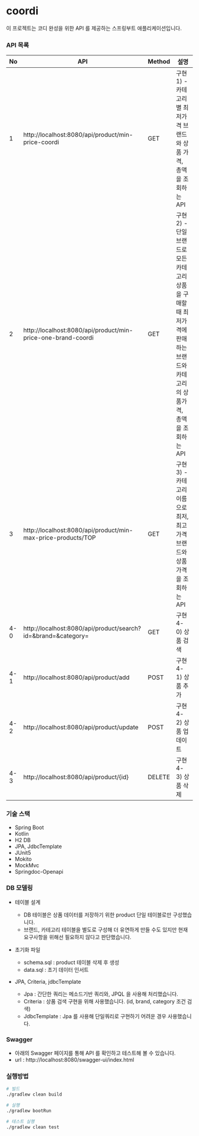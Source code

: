 # coordi

이 프로젝트는 코디 완성을 위한 API 를 제공하는 스프링부트 애플리케이션입니다.

### API 목록

| No  | API                                                           | Method | 설명                                                                         |
|-----|---------------------------------------------------------------|--------|----------------------------------------------------------------------------|
| 1   | http://localhost:8080/api/product/min-price-coordi            | GET    | 구현 1) - 카테고리 별 최저가격 브랜드와 상품 가격, 총액을 조회하는 API                               |
| 2   | http://localhost:8080/api/product/min-price-one-brand-coordi  | GET    | 구현 2) - 단일 브랜드로 모든 카테고리 상품을 구매할 때 최저가격에 판매하는 브랜드와 카테고리의 상품가격, 총액을 조회하는 API |
| 3   | http://localhost:8080/api/product/min-max-price-products/TOP  | GET    | 구현 3) - 카테고리 이름으로 최저, 최고 가격 브랜드와 상품 가격을 조회하는 API                           |
| 4-0 | http://localhost:8080/api/product/search?id=&brand=&category= | GET    | 구현 4-0) 상품 검색                                                              |
| 4-1 | http://localhost:8080/api/product/add                         | POST   | 구현 4-1) 상품 추가                                                              |
| 4-2 | http://localhost:8080/api/product/update                      | POST   | 구현 4-2) 상품 업데이트                                                            |
| 4-3 | http://localhost:8080/api/product/{id}                        | DELETE | 구현 4-3) 상품 삭제                                                              |


### 기술 스택
- Spring Boot 
- Kotlin 
- H2 DB
- JPA, JdbcTemplate
- JUnit5
- Mokito
- MockMvc
- Springdoc-Openapi


### DB 모델링
- 테이블 설계
  - DB 테이블은 상품 데이터를 저장하기 위한 product 단일 테이블로만 구성했습니다.
  - 브랜드, 카테고리 테이블을 별도로 구성해 더 유연하게 만들 수도 있지만 현재 요구사항을 위해선 필요하지 않다고 판단했습니다. 

- 초기화 파일
  - schema.sql : product 테이블 삭제 후 생성
  - data.sql : 초기 데이터 인서트
  
- JPA, Criteria, jdbcTemplate
  - Jpa : 간단한 쿼리는 메소드기반 쿼리와, JPQL 을 사용해 처리했습니다.
  - Criteria : 상품 검색 구현을 위해 사용했습니다. (id, brand, category 조건 검색)
  - JdbcTemplate : Jpa 를 사용해 단일쿼리로 구현하기 어려운 경우 사용했습니다.  

### Swagger 
- 아래의 Swagger 페이지를 통해 API 를 확인하고 테스트해 볼 수 있습니다. 
- url : http://localhost:8080/swagger-ui/index.html


### 실행방법
```bash
# 빌드 
./gradlew clean build

# 실행 
./gradlew bootRun

# 테스트 실행 
./gradlew clean test
```
